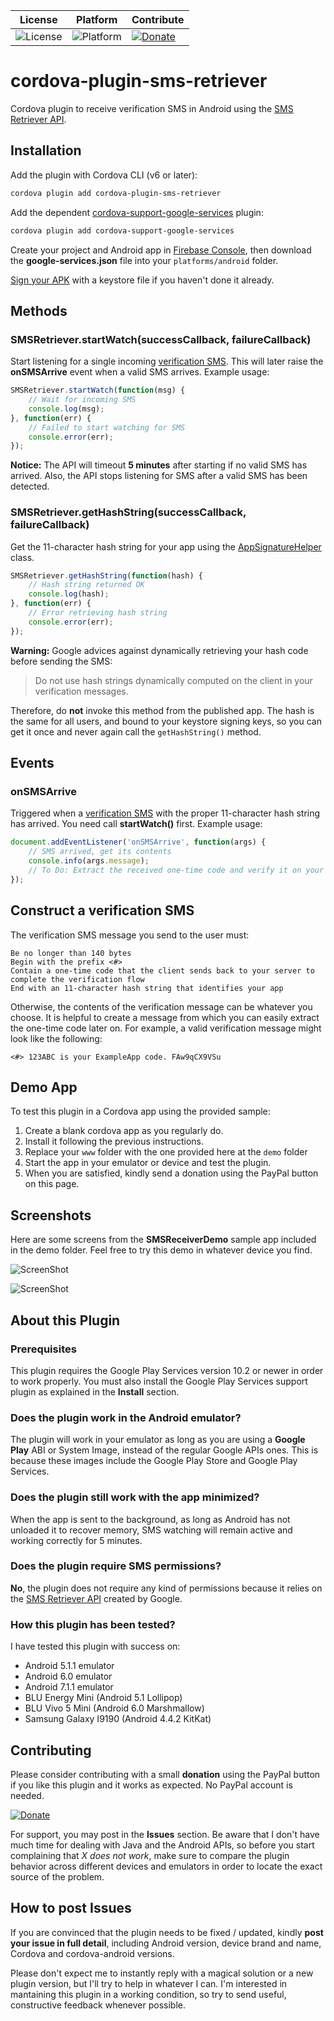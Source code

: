| License | Platform | Contribute |
| --- | --- | --- |
| ![License](https://img.shields.io/badge/license-MIT-orange.svg) | ![Platform](https://img.shields.io/badge/platform-android-green.svg) | [![Donate](https://img.shields.io/badge/donate-PayPal-green.svg)](https://www.paypal.com/cgi-bin/webscr?cmd=_s-xclick&hosted_button_id=G33QACCVKYD7U) |

# cordova-plugin-sms-retriever

Cordova plugin to receive verification SMS in Android using the [SMS Retriever API](https://developers.google.com/identity/sms-retriever/overview).

## Installation

Add the plugin with Cordova CLI (v6 or later):
```bash
cordova plugin add cordova-plugin-sms-retriever
```
Add the dependent [cordova-support-google-services](https://github.com/chemerisuk/cordova-support-google-services "cordova-support-google-services") plugin:
```bash
cordova plugin add cordova-support-google-services
```

Create your project and Android app in [Firebase Console](https://console.firebase.google.com/ "Firebase Console"), then download the **google-services.json** file into your `platforms/android` folder.

[Sign your APK](https://cordova.apache.org/docs/en/latest/guide/platforms/android/#signing-an-app "sign your APK") with a keystore file if you haven't done it already.

## Methods

### SMSRetriever.startWatch(successCallback, failureCallback)

Start listening for a single incoming [verification SMS](https://developers.google.com/identity/sms-retriever/verify#1_construct_a_verification_message "verification SMS"). This will later raise the **onSMSArrive** event when a valid SMS arrives. Example usage:

```javascript
SMSRetriever.startWatch(function(msg) {
	// Wait for incoming SMS
	console.log(msg);
}, function(err) {
	// Failed to start watching for SMS
	console.error(err);
});
```

**Notice:** The API will timeout **5 minutes** after starting if no valid SMS has arrived. Also, the API stops listening for SMS after a valid SMS has been detected.

### SMSRetriever.getHashString(successCallback, failureCallback)

Get the 11-character hash string for your app using the [AppSignatureHelper](https://github.com/googlesamples/android-credentials/blob/master/sms-verification/android/app/src/main/java/com/google/samples/smartlock/sms_verify/AppSignatureHelper.java "AppSignatureHelper") class.

```javascript
SMSRetriever.getHashString(function(hash) {
	// Hash string returned OK
	console.log(hash);
}, function(err) {
	// Error retrieving hash string
	console.error(err);
});
```

**Warning:** Google advices against dynamically retrieving your hash code before sending the SMS:

> Do not use hash strings dynamically computed on the client in your verification messages.

Therefore, do **not** invoke this method from the published app. The hash is the same for all users, and bound to your keystore signing keys, so you can get it once and never again call the `getHashString()` method.

## Events

### onSMSArrive

Triggered when a [verification SMS](https://developers.google.com/identity/sms-retriever/verify#1_construct_a_verification_message "verification SMS") with the proper 11-character hash string has arrived. You need call **startWatch()** first. Example usage:

```javascript
document.addEventListener('onSMSArrive', function(args) {
	// SMS arrived, get its contents
	console.info(args.message);
	// To Do: Extract the received one-time code and verify it on your server
});
```

## Construct a verification SMS

The verification SMS message you send to the user must:

    Be no longer than 140 bytes
    Begin with the prefix <#>
    Contain a one-time code that the client sends back to your server to complete the verification flow
    End with an 11-character hash string that identifies your app

Otherwise, the contents of the verification message can be whatever you choose. It is helpful to create a message from which you can easily extract the one-time code later on. For example, a valid verification message might look like the following:

    <#> 123ABC is your ExampleApp code. FAw9qCX9VSu

## Demo App

To test this plugin in a Cordova app using the provided sample:

 1. Create a blank cordova app as you regularly do.
 2. Install it following the previous instructions.
 3. Replace your `www` folder with the one provided here at the `demo` folder
 4. Start the app in your emulator or device and test the plugin.
 5. When you are satisfied, kindly send a donation using the PayPal button on this page.

## Screenshots

Here are some screens from the **SMSReceiverDemo** sample app included in the demo folder. Feel free to try this demo in whatever device you find.

![ScreenShot](demo/images/Screenshot1.png)

![ScreenShot](demo/images/Screenshot2.png)

## About this Plugin

### Prerequisites

This plugin requires the Google Play Services version 10.2 or newer in order to work properly. You must also install the Google Play Services support plugin as explained in the **Install** section.

### Does the plugin work in the Android emulator?

The plugin will work in your emulator as long as you are using a **Google Play** ABI or System Image, instead of the regular Google APIs ones. This is because these images include the Google Play Store and Google Play Services.

### Does the plugin still work with the app minimized?

When the app is sent to the background, as long as Android has not unloaded it to recover memory, SMS watching will remain active and working correctly for 5 minutes.

### Does the plugin require SMS permissions?

**No**, the plugin does not require any kind of permissions because it relies on the [SMS Retriever API](https://developers.google.com/identity/sms-retriever/overview "SMS Retriever API") created by Google.

### How this plugin has been tested?

I have tested this plugin with success on:

 - Android 5.1.1 emulator
 - Android 6.0 emulator
 - Android 7.1.1 emulator
 - BLU Energy Mini (Android 5.1 Lollipop)
 - BLU Vivo 5 Mini (Android 6.0 Marshmallow)
 - Samsung Galaxy I9190 (Android 4.4.2 KitKat)

## Contributing

Please consider contributing with a small **donation** using the PayPal button if you like this plugin and it works as expected. No PayPal account is needed.

[![Donate](demo/images/PayPal-Donate-Button.png)](https://www.paypal.com/cgi-bin/webscr?cmd=_s-xclick&hosted_button_id=G33QACCVKYD7U)

For support, you may post in the **Issues** section. Be aware that I don't have much time for dealing with Java and the Android APIs, so before you start complaining that *X does not work*, make sure to compare the plugin behavior across different devices and emulators in order to locate the exact source of the problem.

## How to post Issues

If you are convinced that the plugin needs to be fixed / updated, kindly **post your issue in full detail**, including Android version, device brand and name, Cordova and cordova-android versions.

Please don't expect me to instantly reply with a magical solution or a new plugin version, but I'll try to help in whatever I can. I'm interested in mantaining this plugin in a working condition, so try to send useful, constructive feedback whenever possible.

